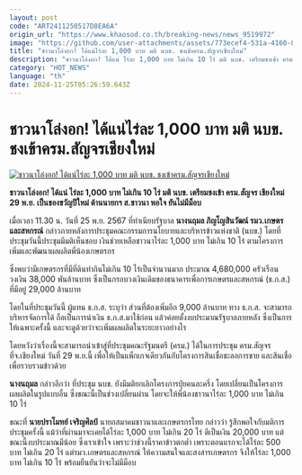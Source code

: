 ```yaml
---
layout: post
code: "ART2411250517D8EA6A"
origin_url: "https://www.khaosod.co.th/breaking-news/news_9519972"
image: "https://github.com/user-attachments/assets/773ecef4-531a-4160-8368-1ff8446c1930"
title: "ชาวนาโล่งอก! ได้แน่ไร่ละ 1,000 บาท มติ นบข. ชงเข้าครม.สัญจรเชียงใหม่"
description: "ชาวนาโล่งอก! ได้แน่ ไร่ละ 1,000 บาท ไม่เกิน 10 ไร่ มติ นบข. เตรียมชงเข้า ครม.สัญจร เชียงใหม่ 29 พ.ย. เป็นของขวัญปีใหม่ ด้านนายกฯ ส.ชาวนา พอใจ ยันไม่มีม็อบ"
category: "HOT_NEWS"
language: "th"
date: 2024-11-25T05:26:59.643Z
---
```


# ชาวนาโล่งอก! ได้แน่ไร่ละ 1,000 บาท มติ นบข. ชงเข้าครม.สัญจรเชียงใหม่

[![ชาวนาโล่งอก! ได้แน่ไร่ละ 1,000 บาท มติ นบข. ชงเข้าครม.สัญจรเชียงใหม่](https://www.khaosod.co.th/wpapp/uploads/2024/11/cnrp1.jpg "ชาวนาโล่งอก! ได้แน่ไร่ละ 1,000 บาท มติ นบข. ชงเข้าครม.สัญจรเชียงใหม่")](https://www.khaosod.co.th/wpapp/uploads/2024/11/cnrp1.jpg)

**ชาวนาโล่งอก! ได้แน่ ไร่ละ 1,000 บาท ไม่เกิน 10 ไร่ มติ นบข. เตรียมชงเข้า ครม.สัญจร เชียงใหม่ 29 พ.ย. เป็นของขวัญปีใหม่ ด้านนายกฯ ส.ชาวนา พอใจ ยันไม่มีม็อบ**

เมื่อเวลา 11.30 น. วันที่ 25 พ.ย. 2567 ที่ทำเนียบรัฐบาล **นางนฤมล ภิญโญสินวัฒน์ รมว.เกษตรและสหกรณ์** กล่าวภายหลังการประชุมคณะกรรมการนโยบายและบริหารข้าวแห่งชาติ (นบข.) โดยที่ประชุมวันนี้ประชุมมีมติเห็นชอบ เงินช่วยเหลือชาวนาไร่ละ 1,000 บาท ไม่เกิน 10 ไร่ ตามโครงการเพิ่มและพัฒนาผลผลิตพี่น้องเกษตรกร

ซึ่งพบว่ามีเกษตรกรที่มีที่ดินทำกินไม่เกิน 10 ไร่เป็นจำนวนมาก ประมาณ 4,680,000 ครัวเรือน วงเงิน 38,000 พันล้านบาท ซึ่งเป็นกรอบวงเงินเดิมของธนาคารเพื่อการเกษตรและสหกรณ์ (ธ.ก.ส.) ที่มีอยู่ 29,000 ล้านบาท

โดยในที่ประชุมวันนี้ ผู้แทน ธ.ก.ส. ระบุว่า ส่วนที่ต้องเพิ่มอีก 9,000 ล้านบาท ทาง ธ.ก.ส. จะสามารถบริหารจัดการได้ ถือเป็นการนำเงิน ธ.ก.ส.มาใช้ก่อน แล้วค่อยตั้งงบประมาณรัฐบาลภายหลัง ซึ่งเป็นการให้เฉพาะครั้งนี้ และจะดูด้วยว่าจะเพิ่มผลผลิตในระยะยาวอย่างไร

โดยหวังว่าเรื่องนี้จะสามารถนำเข้าสู่ที่ประชุมคณะรัฐมนตรี (ครม.) ได้ในการประชุม ครม.สัญจร ที่จ.เชียงใหม่ วันที่ 29 พ.ย.นี้ เพื่อให้เป็นแพ็กเกจเดียวกันกับโครงการสินเชื่อชะลอการขาย และสินเชื่อเพื่อรวบรวมข้าวด้วย

**นางนฤมล** กล่าวอีกว่า ที่ประชุม นบข. ยังมีมติยกเลิกโครงการปุ๋ยคนละครึ่ง โดยเปลี่ยนเป็นโครงการผลผลิตในรูปแบบอื่น ซึ่งขณะนี้เป็นช่วงเปลี่ยนผ่าน โดยจะให้พี่น้องชาวนาไร่ละ 1,000 บาท ไม่เกิน 10 ไร่

ขณะที่ **นายปราโมทย์ เจริญศิลป์** นายกสมาคมชาวนาและเกษตรกรไทย กล่าวว่า รู้สึกพอใจกับมติการประชุมครั้งนี้ แม้ว่าที่ผ่านมาจะเคยได้ไร่ละ 1,000 บาท ไม่เกิน 20 ไร่ ตีเป็นเงิน 20,000 บาท แต่ขณะนี้งบประมาณมีน้อย ซึ่งเราเข้าใจ เพราะว่าช่วงนี้ราคาข้าวตกต่ำ เพราะตอนแรกจะได้ไร่ละ 500 บาท ไม่เกิน 20 ไร่ แต่รมว.เกษตรและสหกรณ์ ให้ความสนใจและสงสารเกษตรกร จึงให้ไร่ละ 1,000 บาท ไม่เกิน 10 ไร่ พร้อมยืนยันว่าจะไม่มีม็อบ